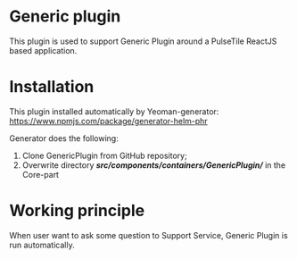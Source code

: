 # Generic plugin

This plugin is used to support Generic Plugin around a PulseTile ReactJS based application.

# Installation

This plugin installed automatically by Yeoman-generator: https://www.npmjs.com/package/generator-helm-phr

Generator does the following:
1) Clone GenericPlugin from GitHub repository;
2) Overwrite directory **_src/components/containers/GenericPlugin/_** in the Core-part

# Working principle

When user want to ask some question to Support Service, Generic Plugin is run automatically.


